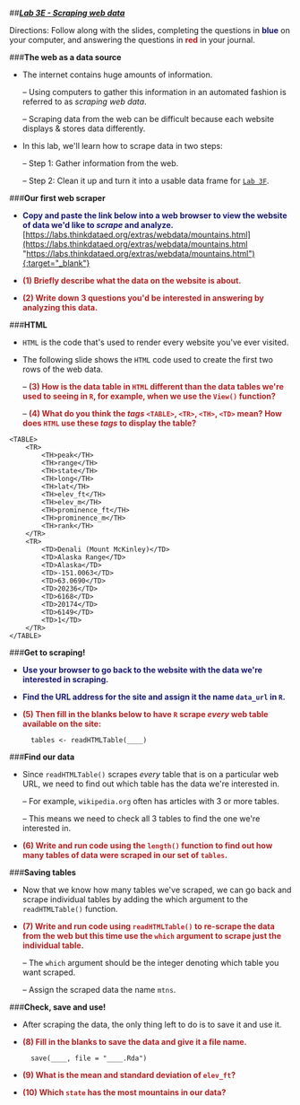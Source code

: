 ##***<u>Lab 3E - Scraping web data</u>***

Directions: Follow along with the slides, completing the questions in <span style="color:midnightblue;">**blue**</span> on your computer, and answering the questions in <span style="color:firebrick;">**red**</span> in your journal.

###**The web as a data source**
* The internet contains huge amounts of information.

    – Using computers to gather this information in an automated fashion is referred to as *scraping
web data*.

    – Scraping data from the web can be difficult because each website displays & stores data
differently.

* In this lab, we'll learn how to scrape data in two steps:

    – Step 1: Gather information from the web.

    – Step 2: Clean it up and turn it into a usable data frame for [```Lab 3F```](lab3f.md).

###**Our first web scraper**
* <span style="color:midnightblue;">**Copy and paste the link below into a web browser to view the website of data we'd like to *scrape*
and analyze.**</span><br>
    [https://labs.thinkdataed.org/extras/webdata/mountains.html](https://labs.thinkdataed.org/extras/webdata/mountains.html "https://labs.thinkdataed.org/extras/webdata/mountains.html"){:target="_blank"}

* <span style="color:firebrick;">**(1) Briefly describe what the data on the website is about.**</span>

* <span style="color:firebrick;">**(2) Write down 3 questions you'd be interested in answering by analyzing this data.**</span>

###**HTML**
* ```HTML``` is the code that's used to render every website you've ever visited.

* The following slide shows the ```HTML``` code used to create the first two rows of the web data.

    – <span style="color:firebrick;">**(3) How is the data table in ```HTML``` different than the data tables we're used to seeing in
    ```R```, for example, when we use the ```View()``` function?**</span>

    – <span style="color:firebrick;">**(4) What do you think the *tags* ```<TABLE>```, ```<TR>```, ```<TH>```, ```<TD>``` mean? How does ```HTML``` use
    these *tags* to display the table?**</span>

```
<TABLE>
    <TR>
        <TH>peak</TH>
        <TH>range</TH>
        <TH>state</TH>
        <TH>long</TH>
        <TH>lat</TH>
        <TH>elev_ft</TH>
        <TH>elev_m</TH>
        <TH>prominence_ft</TH>
        <TH>prominence_m</TH>
        <TH>rank</TH>
    </TR>
    <TR>
        <TD>Denali (Mount McKinley)</TD>
        <TD>Alaska Range</TD>
        <TD>Alaska</TD>
        <TD>-151.0063</TD>
        <TD>63.0690</TD>
        <TD>20236</TD>
        <TD>6168</TD>
        <TD>20174</TD>
        <TD>6149</TD>
        <TD>1</TD>
    </TR>
</TABLE>
```

###**Get to scraping!**
* <span style="color:midnightblue;">**Use your browser to go back to the website with the data we're interested in scraping.**</span>

* <span style="color:midnightblue;">**Find the URL address for the site and assign it the name ```data_url``` in ```R```.**</span>

* <span style="color:firebrick;">**(5) Then fill in the blanks below to have ```R``` scrape *every* web table available on the site:**</span>

        tables <- readHTMLTable(____)

###**Find our data**
* Since ```readHTMLTable()``` scrapes *every* table that is on a particular web URL, we need to find out
which table has the data we're interested in.

    – For example, ```wikipedia.org``` often has articles with 3 or more tables.

    – This means we need to check all 3 tables to find the one we're interested in.

* <span style="color:firebrick;">**(6) Write and run code using the ```length()``` function to find out how many tables of data were scraped in our set of ```tables```.**</span>

###**Saving tables**

* Now that we know how many tables we've scraped, we can go back and scrape individual tables
by adding the which argument to the ```readHTMLTable()``` function.

* <span style="color:firebrick;">**(7) Write and run code using ```readHTMLTable()``` to re-scrape the data from the web but this time use the ```which``` argument to scrape just the individual table.**</span>

    – The ```which``` argument should be the integer denoting which table you want scraped.

    – Assign the scraped data the name ```mtns```.

###**Check, save and use!**
* After scraping the data, the only thing left to do is to save it and use it.

* <span style="color:firebrick;">**(8) Fill in the blanks to save the data and give it a file name.**</span>

        save(____, file = "____.Rda")

* <span style="color:firebrick;">**(9) What is the mean and standard deviation of ```elev_ft```?**</span>

* <span style="color:firebrick;">**(10) Which ```state``` has the most mountains in our data?**</span>